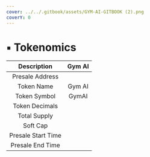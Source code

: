 ```yaml
---
cover: ../../.gitbook/assets/GYM-AI-GITBOOK (2).png
coverY: 0
---
```


# ▪ Tokenomics

|     Description    | Gym AI |
| :----------------: | :----: |
|   Presale Address  |        |
|     Token Name     | Gym AI |
|    Token Symbol    |  GymAI |
|   Token Decimals   |        |
|    Total Supply    |        |
|      Soft Cap      |        |
| Presale Start Time |        |
|  Presale End Time  |        |
